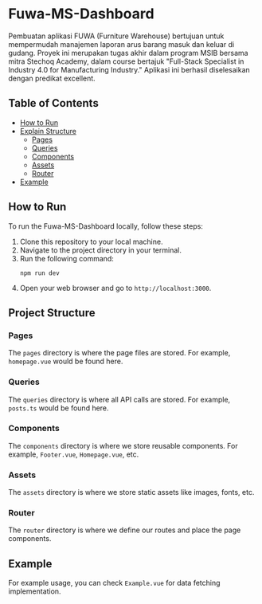 # Fuwa-MS-Dashboard
Pembuatan aplikasi FUWA (Furniture Warehouse) bertujuan untuk mempermudah manajemen laporan arus barang masuk dan keluar di gudang. Proyek ini merupakan tugas akhir dalam program MSIB bersama mitra Stechoq Academy, dalam course bertajuk "Full-Stack Specialist in Industry 4.0 for Manufacturing Industry." Aplikasi ini berhasil diselesaikan dengan predikat excellent.
## Table of Contents

- [How to Run](#how-to-run)
- [Explain Structure](#explain-structure)
  - [Pages](#pages)
  - [Queries](#queries)
  - [Components](#components)
  - [Assets](#assets)
  - [Router](#router)
- [Example](#example)

## How to Run

To run the Fuwa-MS-Dashboard locally, follow these steps:

1. Clone this repository to your local machine.
2. Navigate to the project directory in your terminal.
3. Run the following command:
   ```
   npm run dev
   ```
4. Open your web browser and go to `http://localhost:3000`.

## Project Structure

### Pages

The `pages` directory is where the page files are stored. For example, `homepage.vue` would be found here.

### Queries

The `queries` directory is where all API calls are stored. For example, `posts.ts` would be found here.

### Components

The `components` directory is where we store reusable components. For example, `Footer.vue`, `Homepage.vue`, etc.

### Assets

The `assets` directory is where we store static assets like images, fonts, etc.

### Router

The `router` directory is where we define our routes and place the page components.

## Example

For example usage, you can check `Example.vue` for data fetching implementation.
